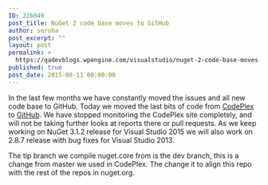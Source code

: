 ```yaml
---
ID: 226049
post_title: NuGet 2 code base moves to GitHub
author: seroha
post_excerpt: ""
layout: post
permalink: >
  https://qadevblogs.wpengine.com/visualstudio/nuget-2-code-base-moves-to-github/
published: true
post_date: 2015-08-11 00:00:00
---
```

In the last few months we have constantly moved the issues and all new code base to GitHub. Today we moved the last bits of code from [CodePlex][1] to [GitHub][2]. We have stopped monitoring the CodePlex site completely, and will not be taking further looks at reports there or pull requests. As we keep working on NuGet 3.1.2 release for Visual Studio 2015 we will also work on 2.8.7 release with bug fixes for Visual Studio 2013.

The tip branch we compile nuget.core from is the dev branch, this is a change from master we used in CodePlex. The change it to align this repo with the rest of the repos in nuget.org.

 [1]: https://nuget.codeplex.com
 [2]: https://github.com/NuGet/NuGet.V2